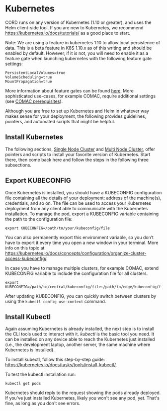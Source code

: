 # Kubernetes

CORD runs on any version of Kubernetes (1.10 or greater), and uses the
Helm client-side tool. If you are new to Kubernetes, we recommend
<https://kubernetes.io/docs/tutorials/> as a good place to start.

Note: We are using a feature in kubernetes 1.10 to allow local persistence of data.
This is a beta feature in K8S 1.10.x as of this writing and should be enabled by default.
However, if it is not, you will need to enable it as a feature gate when
launching kubernetes with the following feature gate settings:

```shell
PersistentLocalVolumes=true
VolumeScheduling=true
MountPropagation=true
```

More information about feature gates can be found [here](https://github.com/kubernetes-incubator/external-storage/tree/local-volume-provisioner-v2.0.0/local-volume#enabling-the-alpha-feature-gates).
More sophisticated use-cases, for example COMAC, require additional settings (see [COMAC prerequisites](../profiles/comac/install/prerequisites.md)).

Although you are free to set up Kubernetes and Helm in whatever way makes
sense for your deployment, the following provides guidelines, pointers, and
automated scripts that might be helpful.

## Install Kubernetes

The following sections, [Single Node Cluster](k8s-single-node.md) and [Multi Node Cluster](k8s-multi-node.md), offer pointers and scripts to install your favorite
version of Kubernetes. Start there, then come back here and follow the
steps in the following three subsections.

## Export KUBECONFIG

Once Kubernetes is installed, you should have a KUBECONFIG configuration file containing all the details of your deployment: address of the machine(s),
credentials, and so on. The file can be used to access your Kubernetes deployment
from any client able to communicate with the Kubernetes installation. To manage
the pod, export a KUBECONFIG variable containing the path to the configuration
file:

```shell
export KUBECONFIG=/path/to/your/kubeconfig/file
```

You can also permanently export this environment variable, so you don’t have to
export it every time you open a new window in your terminal. More info on this
topic at
<https://kubernetes.io/docs/concepts/configuration/organize-cluster-access-kubeconfig/>.

In case you have to manage multiple clusters, for example COMAC,
extend KUBECONFIG variable to include the configuration file for all clusters.

```shell
export KUBECONFIG=/path/to/central/kubeconfig/file:/path/to/edge/kubeconfig/file
```

After updating KUBECONFIG, you can quickly switch between clusters by using the `kubectl config use-context` command.

## Install Kubectl

Again assuming Kubernetes is already installed, the next step is to
install the CLI tools used to interact with it. *kubectl* is the basic tool
you need. It can be installed on any device able to reach the Kubernetes
just installed (i.e., the development laptop, another server, the same machine
where Kubernetes is installed).

To install kubectl, follow this step-by-step guide: <https://kubernetes.io/docs/tasks/tools/install-kubectl/>.

To test the kubectl installation run:

```shell
kubectl get pods
```

Kubernetes should reply to the request showing the pods already deployed.
If you've just installed Kubernetes, likely you won't see any pod, yet.
That's fine, as long as you don't see errors.

